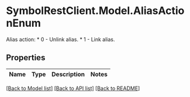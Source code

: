 # SymbolRestClient.Model.AliasActionEnum
Alias action: * 0 - Unlink alias. * 1 - Link alias. 

## Properties

Name | Type | Description | Notes
------------ | ------------- | ------------- | -------------

[[Back to Model list]](../README.md#documentation-for-models) [[Back to API list]](../README.md#documentation-for-api-endpoints) [[Back to README]](../README.md)

